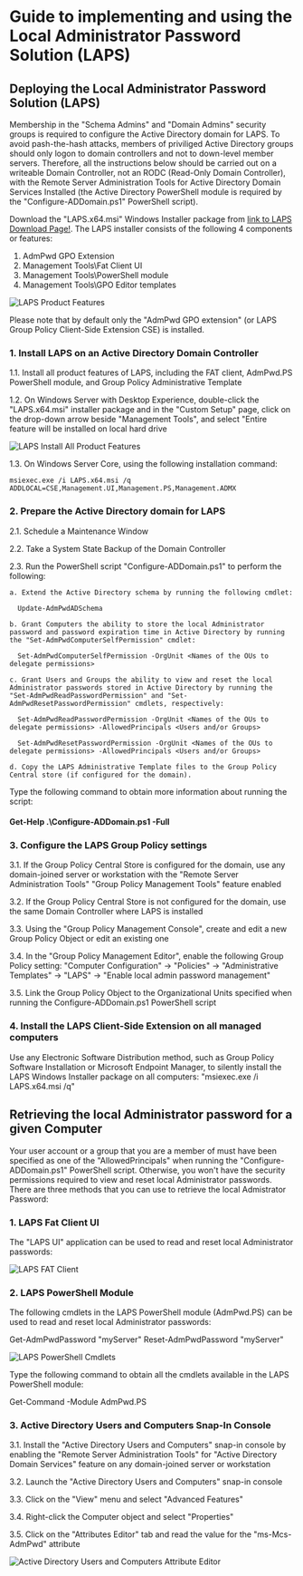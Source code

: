# Guide to implementing and using the Local Administrator Password Solution (LAPS)

## Deploying the Local Administrator Password Solution (LAPS)

  Membership in the "Schema Admins" and "Domain Admins" security groups is required to configure the Active Directory domain for LAPS.  To avoid pash-the-hash attacks, members of priviliged Active Directory groups should only logon to domain controllers and not to down-level member servers.  Therefore, all the instructions below should be carried out on a writeable Domain Controller, not an RODC (Read-Only Domain Controller), with the Remote Server Administration Tools for Active Directory Domain Services Installed (the Active Directory PowerShell module is required by the "Configure-ADDomain.ps1" PowerShell script).

  Download the "LAPS.x64.msi" Windows Installer package from [link to LAPS Download Page!](https://www.microsoft.com/en-us/download/details.aspx?id=46899). The LAPS installer consists of the following 4 components or features:

  1. AdmPwd GPO Extension
  2. Management Tools\Fat Client UI
  3. Management Tools\PowerShell module
  4. Management Tools\GPO Editor templates

  ![LAPS Product Features](/images/LAPSProductFeatures.png)
  
  Please note that by default only the "AdmPwd GPO extension" (or LAPS Group Policy Client-Side Extension CSE) is installed.

### 1. Install LAPS on an Active Directory Domain Controller

  1.1. Install all product features of LAPS, including the FAT client, AdmPwd.PS PowerShell module, and Group Policy Administrative Template
  
  1.2. On Windows Server with Desktop Experience, double-click the "LAPS.x64.msi" installer package and in the "Custom Setup" page, click on the drop-down arrow beside "Management Tools", and select "Entire feature will be installed on local hard drive

  ![LAPS Install All Product Features](/images/LAPSInstallAllProductFeatures.png)
  
  1.3. On Windows Server Core, using the following installation command:

    msiexec.exe /i LAPS.x64.msi /q ADDLOCAL=CSE,Management.UI,Management.PS,Management.ADMX

### 2. Prepare the Active Directory domain for LAPS

  2.1. Schedule a Maintenance Window
  
  2.2. Take a System State Backup of the Domain Controller
  
  2.3. Run the PowerShell script "Configure-ADDomain.ps1" to perform the following:
  
    a. Extend the Active Directory schema by running the following cmdlet:
    
      Update-AdmPwdADSchema

    b. Grant Computers the ability to store the local Administrator password and password expiration time in Active Directory by running the "Set-AdmPwdComputerSelfPermission" cmdlet:
      
      Set-AdmPwdComputerSelfPermission -OrgUnit <Names of the OUs to delegate permissions>
    
    c. Grant Users and Groups the ability to view and reset the local Administrator passwords stored in Active Directory by running the "Set-AdmPwdReadPasswordPermission" and "Set-AdmPwdResetPasswordPermission" cmdlets, respectively:

      Set-AdmPwdReadPasswordPermission -OrgUnit <Names of the OUs to delegate permissions> -AllowedPrincipals <Users and/or Groups>

      Set-AdmPwdResetPasswordPermission -OrgUnit <Names of the OUs to delegate permissions> -AllowedPrincipals <Users and/or Groups>
    
    d. Copy the LAPS Administrative Template files to the Group Policy Central store (if configured for the domain).

  Type the following command to obtain more information about running the script:

#### Get-Help .\Configure-ADDomain.ps1 -Full</p>

### 3. Configure the LAPS Group Policy settings

  3.1. If the Group Policy Central Store is configured for the domain, use any domain-joined server or workstation with the "Remote Server Administration Tools" "Group Policy Management Tools" feature enabled
  
  3.2. If the Group Policy Central Store is not configured for the domain, use the same Domain Controller where LAPS is installed
  
  3.3. Using the "Group Policy Management Console", create and edit a new Group Policy Object or edit an existing one
  
  3.4. In the "Group Policy Management Editor", enable the following Group Policy setting:
    "Computer Configuration" -> "Policies" -> "Administrative Templates" -> "LAPS" -> "Enable local admin password management"
  
  3.5. Link the Group Policy Object to the Organizational Units specified when running the Configure-ADDomain.ps1 PowerShell script

### 4. Install the LAPS Client-Side Extension on all managed computers

  Use any Electronic Software Distribution method, such as Group Policy Software Installation or Microsoft Endpoint Manager, to silently install the LAPS Windows Installer package on all computers: "msiexec.exe /i LAPS.x64.msi /q"

## Retrieving the local Administrator password for a given Computer

  Your user account or a group that you are a member of must have been specified as one of the "AllowedPrincipals" when running the "Configure-ADDomain.ps1" PowerShell script. Otherwise, you won't have the security permissions required to view and reset local Administrator passwords.  There are three methods that you can use to retrieve the local Admistrator Password:

### 1. LAPS Fat Client UI

  The "LAPS UI" application can be used to read and reset local Administrator passwords:

  ![LAPS FAT Client](/images/LAPSFatClient.png)

### 2. LAPS PowerShell Module

  The following cmdlets in the LAPS PowerShell module (AdmPwd.PS) can be used to read and reset local Administrator passwords:

  Get-AdmPwdPassword "myServer"
  Reset-AdmPwdPassword "myServer"

  ![LAPS PowerShell Cmdlets](/images/LAPSPowerShellCmdlets.png)

  Type the following command to obtain all the cmdlets available in the LAPS PowerShell module:

  Get-Command -Module AdmPwd.PS

### 3. Active Directory Users and Computers Snap-In Console

  3.1. Install the "Active Directory Users and Computers" snap-in console by enabling the "Remote Server Administration Tools" for "Active Directory Domain Services" feature on any domain-joined server or workstation
  
  3.2. Launch the "Active Directory Users and Computers" snap-in console
  
  3.3. Click on the "View" menu and select "Advanced Features"
  
  3.4. Right-click the Computer object and select "Properties"
  
  3.5. Click on the "Attributes Editor" tab and read the value for the "ms-Mcs-AdmPwd" attribute
  
  ![Active Directory Users and Computers Attribute Editor](/images/ADUsersComputersAttributeEditor.png)
